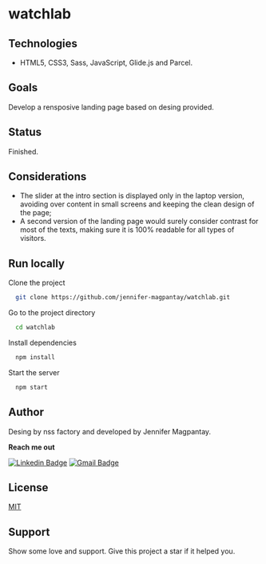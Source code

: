 # watchlab

## Technologies

- HTML5, CSS3, Sass, JavaScript, Glide.js and Parcel.

## Goals

Develop a rensposive landing page based on desing provided.

## Status

Finished.

## Considerations

- The slider at the intro section is displayed only in the laptop version, avoiding over content in small screens and keeping the clean design of the page;
- A second version of the landing page would surely consider contrast for most of the texts, making sure it is 100% readable for all types of visitors.

## Run locally

Clone the project

```bash
  git clone https://github.com/jennifer-magpantay/watchlab.git
```

Go to the project directory

```bash
  cd watchlab
```

Install dependencies

```bash
  npm install
```

Start the server

```bash
  npm start
```

## Author

Desing by nss factory and developed by Jennifer Magpantay.

**Reach me out**

[![Linkedin Badge](https://img.shields.io/badge/-Jennifer-blue?style=flat-square&logo=Linkedin&logoColor=white&link=https://www.linkedin.com/in/jennifermagpantay/)](https://www.linkedin.com/in/jennifermagpantay/) [![Gmail Badge](https://img.shields.io/badge/-jennifer.magpantay@gmail.com-c14438?style=flat-square&logo=Gmail&logoColor=white&link=mailto:jennifer.magpantay@gmail.com)](mailto:jennifer.magpantay@gmail.com)

## License

[MIT](https://choosealicense.com/licenses/mit/)

## Support

Show some love and support. Give this project a star if it helped you.
